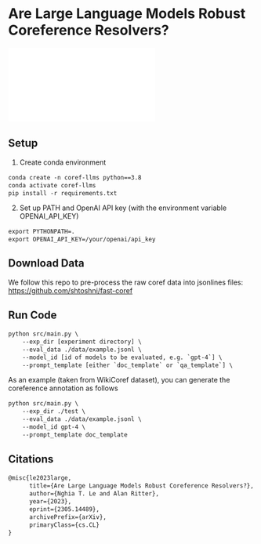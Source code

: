 # Are Large Language Models Robust Coreference Resolvers? 

![image](./approach.pdf)

## Setup 
1. Create conda environment
```
conda create -n coref-llms python==3.8
conda activate coref-llms
pip install -r requirements.txt
```

2. Set up PATH and OpenAI API key (with the environment variable OPENAI_API_KEY)
```
export PYTHONPATH=.
export OPENAI_API_KEY=/your/openai/api_key
```

## Download Data 
We follow this repo to pre-process the raw coref data into jsonlines files: https://github.com/shtoshni/fast-coref

## Run Code 
```
python src/main.py \
	--exp_dir [experiment directory] \
	--eval_data ./data/example.jsonl \
	--model_id [id of models to be evaluated, e.g. `gpt-4`] \
	--prompt_template [either `doc_template` or `qa_template`] \
```

As an example (taken from WikiCoref dataset), you can generate the coreference annotation as follows 
```
python src/main.py \
	--exp_dir ./test \
	--eval_data ./data/example.jsonl \
	--model_id gpt-4 \
	--prompt_template doc_template
```

## Citations
```
@misc{le2023large,
      title={Are Large Language Models Robust Coreference Resolvers?}, 
      author={Nghia T. Le and Alan Ritter},
      year={2023},
      eprint={2305.14489},
      archivePrefix={arXiv},
      primaryClass={cs.CL}
}
```